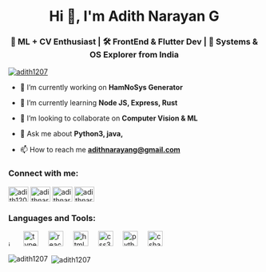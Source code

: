<h1 align="center">Hi 👋, I'm Adith Narayan G</h1>
<h3 align="center">🧠 ML + CV Enthusiast | 🛠️ FrontEnd & Flutter Dev | 🔬 Systems & OS Explorer from India</h3>

<p align="left"> <a href="https://github.com/ryo-ma/github-profile-trophy"><img src="https://github-profile-trophy.vercel.app/?username=adith1207" alt="adith1207" /></a> </p>

- 🔭 I’m currently working on **HamNoSys Generator**

- 🌱 I’m currently learning **Node JS, Express, Rust**

- 👯 I’m looking to collaborate on **Computer Vision & ML**

- 💬 Ask me about **Python3, java,**

- 📫 How to reach me **adithnarayang@gmail.com**

<h3 align="left">Connect with me:</h3>
<p align="left">
<a href="https://linkedin.com/in/adith1207" target="blank"><img align="center" src="https://raw.githubusercontent.com/rahuldkjain/github-profile-readme-generator/master/src/images/icons/Social/linked-in-alt.svg" alt="adith1207" height="30" width="40" /></a>
<a href="https://www.codechef.com/users/adithnarayang" target="blank"><img align="center" src="https://cdn.jsdelivr.net/npm/simple-icons@3.1.0/icons/codechef.svg" alt="adithnarayang" height="30" width="40" /></a>
<a href="https://www.hackerrank.com/adithnarayang" target="blank"><img align="center" src="https://raw.githubusercontent.com/rahuldkjain/github-profile-readme-generator/master/src/images/icons/Social/hackerrank.svg" alt="adithnarayang" height="30" width="40" /></a>
<a href="https://www.leetcode.com/adithnarayang" target="blank"><img align="center" src="https://raw.githubusercontent.com/rahuldkjain/github-profile-readme-generator/master/src/images/icons/Social/leet-code.svg" alt="adithnarayang" height="30" width="40" /></a>
</p>

<h3 align="left">Languages and Tools:</h3>
<div align="left">
  <img src="https://cdn.jsdelivr.net/gh/devicons/devicon/icons/javascript/javascript-original.svg" height="10" alt="javascript logo"  />
  <img width="12" />
  <img src="https://cdn.jsdelivr.net/gh/devicons/devicon/icons/typescript/typescript-original.svg" height="30" alt="typescript logo"  />
  <img width="12" />
  <img src="https://cdn.jsdelivr.net/gh/devicons/devicon/icons/react/react-original.svg" height="30" alt="react logo"  />
  <img width="12" />
  <img src="https://cdn.jsdelivr.net/gh/devicons/devicon/icons/html5/html5-original.svg" height="30" alt="html5 logo"  />
  <img width="12" />
  <img src="https://cdn.jsdelivr.net/gh/devicons/devicon/icons/css3/css3-original.svg" height="30" alt="css3 logo"  />
  <img width="12" />
  <img src="https://cdn.jsdelivr.net/gh/devicons/devicon/icons/python/python-original.svg" height="30" alt="python logo"  />
  <img width="12" />
  <img src="https://cdn.jsdelivr.net/gh/devicons/devicon/icons/csharp/csharp-original.svg" height="30" alt="csharp logo"  />
</div>

<p><img align="left" src="https://github-readme-stats.vercel.app/api/top-langs?username=adith1207&show_icons=true&locale=en&layout=compact" alt="adith1207" /></p>

<p>&nbsp;<img align="center" src="https://github-readme-stats.vercel.app/api?username=adith1207&show_icons=true&locale=en" alt="adith1207" /></p>


